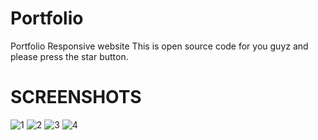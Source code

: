 # Portfolio
Portfolio Responsive website
This is open source code for you guyz and please press the star button.

#  SCREENSHOTS

![1](https://github.com/taranshehzad/portfolio/assets/95752101/0de5c6cd-4516-4530-b599-8d34a42c5370)
![2](https://github.com/taranshehzad/portfolio/assets/95752101/25030920-7c52-4c51-bb56-cdc4478fb661)
![3](https://github.com/taranshehzad/portfolio/assets/95752101/9c954514-a9fc-4ecb-9615-b43b49520f97)
![4](https://github.com/taranshehzad/portfolio/assets/95752101/b5dc39f8-feec-4b4b-a503-ed81c60fd7e1)



